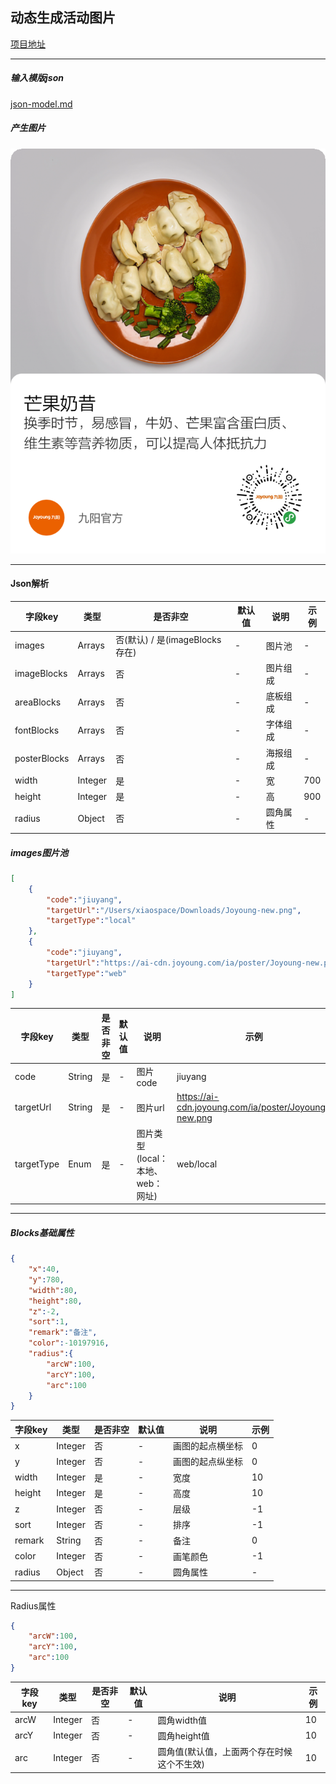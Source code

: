## 动态生成活动图片

[项目地址](https://github.com/xiaospace1028/poster)

---
##### 输入模版json
[json-model.md](json-model.md) 

##### 产生图片
![模版demo](../image/poster_demo.png)

---

#### Json解析

| 字段key      | 类型    | 是否非空                       | 默认值 | 说明     | 示例 |
| ------------ | ------- | ------------------------------ | ------ | -------- | ---- |
| images       | Arrays  | 否(默认) / 是(imageBlocks存在) | -      | 图片池   | -    |
| imageBlocks  | Arrays  | 否                             | -      | 图片组成 | -    |
| areaBlocks   | Arrays  | 否                             | -      | 底板组成 | -    |
| fontBlocks   | Arrays  | 否                             | -      | 字体组成 | -    |
| posterBlocks | Arrays  | 否                             | -      | 海报组成 | -    |
| width        | Integer | 是                             | -      | 宽       | 700  |
| height       | Integer | 是                             | -      | 高       | 900  |
| radius       | Object  | 否                             | -      | 圆角属性 | -    |

##### images图片池

```json
[
    {
        "code":"jiuyang",
        "targetUrl":"/Users/xiaospace/Downloads/Joyoung-new.png",
        "targetType":"local"
    },
    {
        "code":"jiuyang",
        "targetUrl":"https://ai-cdn.joyoung.com/ia/poster/Joyoung-new.png",
        "targetType":"web"
    }
]
```



| 字段key    | 类型   | 是否非空 | 默认值 | 说明                             | 示例                                                 |
| ---------- | ------ | -------- | ------ | -------------------------------- | ---------------------------------------------------- |
| code       | String | 是       | -      | 图片code                         | jiuyang                                              |
| targetUrl  | String | 是       | -      | 图片url                          | https://ai-cdn.joyoung.com/ia/poster/Joyoung-new.png |
| targetType | Enum   | 是       | -      | 图片类型(local：本地、web：网址) | web/local                                            |

---

##### Blocks基础属性

```json
{
    "x":40,
    "y":780,
    "width":80,
    "height":80,
    "z":-2,
    "sort":1,
    "remark":"备注",
    "color":-10197916,
    "radius":{
        "arcW":100,
        "arcY":100,
        "arc":100
    }
}
```

| 字段key      | 类型    | 是否非空                       | 默认值 | 说明     | 示例 |
| ------------ | ------- | ------------------------------ | ------ | -------- | ---- |
| x | Integer | 否 | - | 画图的起点横坐标 | 0 |
| y | Integer | 否 | - | 画图的起点纵坐标 | 0 |
| width | Integer | 是 | - | 宽度 | 10 |
| height | Integer | 是 | - | 高度 | 10 |
| z | Integer | 否 | - | 层级 | -1 |
| sort | Integer | 否 | - | 排序 | -1 |
| remark | String | 否 | - | 备注 | 0 |
| color | Integer | 否 | - | 画笔颜色 | -1 |
| radius | Object | 否 | - | 圆角属性 | - |

---

Radius属性

```json
{
    "arcW":100,
    "arcY":100,
    "arc":100
}
```

| 字段key      | 类型    | 是否非空                       | 默认值 | 说明     | 示例 |
| ------------ | ------- | ------------------------------ | ------ | -------- | ---- |
| arcW | Integer | 否 | - | 圆角width值 | 10 |
| arcY | Integer | 否 | - | 圆角height值 | 10 |
| arc | Integer | 否 | - | 圆角值(默认值，上面两个存在时候这个不生效) | 10 |
